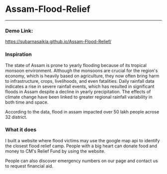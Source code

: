 # Assam-Flood-Relief
---------
### Demo Link:
https://subarnasaikia.github.io/Assam-Flood-Relief/

### Inspiration

The state of Assam is prone to yearly flooding because of its tropical monsoon environment. Although the monsoons are crucial for the region's economy, which is heavily based on agriculture, they now often bring harm to infrastructure, crops, livelihoods, and even fatalities. Daily rainfall data indicates a rise in severe rainfall events, which has resulted in significant floods in Assam despite a decline in yearly precipitation.  The effects of climate change have been linked to greater regional rainfall variability in both time and space.
 
 According to the data, flood in assam impacted over 50 lakh people acrose 32 district.
 
 
 ### What it does
 
I built a website where flood victims may use the google map api to identify the closest flood relief camp. People with a big heart can donate food and money to CM's Relief Fund by using the website.

People can also discover emergency numbers on our page and contact us to request financial aid.
